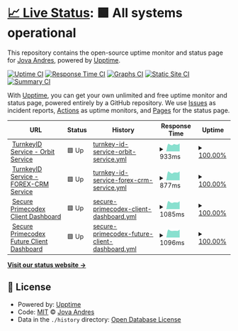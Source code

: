 # [📈 Live Status](https://jovaandres.github.io/upptime): <!--live status--> **🟩 All systems operational**

This repository contains the open-source uptime monitor and status page for [Jova Andres](https://jovaandres.github.io/upptime), powered by [Upptime](https://github.com/upptime/upptime).

[![Uptime CI](https://github.com/jovaandres/upptime/workflows/Uptime%20CI/badge.svg)](https://github.com/jovaandres/upptime/actions?query=workflow%3A%22Uptime+CI%22)
[![Response Time CI](https://github.com/jovaandres/upptime/workflows/Response%20Time%20CI/badge.svg)](https://github.com/jovaandres/upptime/actions?query=workflow%3A%22Response+Time+CI%22)
[![Graphs CI](https://github.com/jovaandres/upptime/workflows/Graphs%20CI/badge.svg)](https://github.com/jovaandres/upptime/actions?query=workflow%3A%22Graphs+CI%22)
[![Static Site CI](https://github.com/jovaandres/upptime/workflows/Static%20Site%20CI/badge.svg)](https://github.com/jovaandres/upptime/actions?query=workflow%3A%22Static+Site+CI%22)
[![Summary CI](https://github.com/jovaandres/upptime/workflows/Summary%20CI/badge.svg)](https://github.com/jovaandres/upptime/actions?query=workflow%3A%22Summary+CI%22)

With [Upptime](https://upptime.js.org), you can get your own unlimited and free uptime monitor and status page, powered entirely by a GitHub repository. We use [Issues](https://github.com/jovaandres/upptime/issues) as incident reports, [Actions](https://github.com/jovaandres/upptime/actions) as uptime monitors, and [Pages](https://jovaandres.github.io/upptime) for the status page.

<!--start: status pages-->
<!-- This summary is generated by Upptime (https://github.com/upptime/upptime) -->
<!-- Do not edit this manually, your changes will be overwritten -->
<!-- prettier-ignore -->
| URL | Status | History | Response Time | Uptime |
| --- | ------ | ------- | ------------- | ------ |
| <img alt="" src="https://icons.duckduckgo.com/ip3/orbit.turnkey.id.ico" height="13"> [TurnkeyID Service - Orbit Service](https://orbit.turnkey.id) | 🟩 Up | [turnkey-id-service-orbit-service.yml](https://github.com/turnkey-devs/upptime/commits/HEAD/history/turnkey-id-service-orbit-service.yml) | <details><summary><img alt="Response time graph" src="./graphs/turnkey-id-service-orbit-service/response-time-week.png" height="20"> 933ms</summary><br><a href="https://turnkey-devs.github.io/upptime/history/turnkey-id-service-orbit-service"><img alt="Response time 942" src="https://img.shields.io/endpoint?url=https%3A%2F%2Fraw.githubusercontent.com%2Fturnkey-devs%2Fupptime%2FHEAD%2Fapi%2Fturnkey-id-service-orbit-service%2Fresponse-time.json"></a><br><a href="https://turnkey-devs.github.io/upptime/history/turnkey-id-service-orbit-service"><img alt="24-hour response time 1051" src="https://img.shields.io/endpoint?url=https%3A%2F%2Fraw.githubusercontent.com%2Fturnkey-devs%2Fupptime%2FHEAD%2Fapi%2Fturnkey-id-service-orbit-service%2Fresponse-time-day.json"></a><br><a href="https://turnkey-devs.github.io/upptime/history/turnkey-id-service-orbit-service"><img alt="7-day response time 933" src="https://img.shields.io/endpoint?url=https%3A%2F%2Fraw.githubusercontent.com%2Fturnkey-devs%2Fupptime%2FHEAD%2Fapi%2Fturnkey-id-service-orbit-service%2Fresponse-time-week.json"></a><br><a href="https://turnkey-devs.github.io/upptime/history/turnkey-id-service-orbit-service"><img alt="30-day response time 944" src="https://img.shields.io/endpoint?url=https%3A%2F%2Fraw.githubusercontent.com%2Fturnkey-devs%2Fupptime%2FHEAD%2Fapi%2Fturnkey-id-service-orbit-service%2Fresponse-time-month.json"></a><br><a href="https://turnkey-devs.github.io/upptime/history/turnkey-id-service-orbit-service"><img alt="1-year response time 942" src="https://img.shields.io/endpoint?url=https%3A%2F%2Fraw.githubusercontent.com%2Fturnkey-devs%2Fupptime%2FHEAD%2Fapi%2Fturnkey-id-service-orbit-service%2Fresponse-time-year.json"></a></details> | <details><summary><a href="https://turnkey-devs.github.io/upptime/history/turnkey-id-service-orbit-service">100.00%</a></summary><a href="https://turnkey-devs.github.io/upptime/history/turnkey-id-service-orbit-service"><img alt="All-time uptime 100.00%" src="https://img.shields.io/endpoint?url=https%3A%2F%2Fraw.githubusercontent.com%2Fturnkey-devs%2Fupptime%2FHEAD%2Fapi%2Fturnkey-id-service-orbit-service%2Fuptime.json"></a><br><a href="https://turnkey-devs.github.io/upptime/history/turnkey-id-service-orbit-service"><img alt="24-hour uptime 100.00%" src="https://img.shields.io/endpoint?url=https%3A%2F%2Fraw.githubusercontent.com%2Fturnkey-devs%2Fupptime%2FHEAD%2Fapi%2Fturnkey-id-service-orbit-service%2Fuptime-day.json"></a><br><a href="https://turnkey-devs.github.io/upptime/history/turnkey-id-service-orbit-service"><img alt="7-day uptime 100.00%" src="https://img.shields.io/endpoint?url=https%3A%2F%2Fraw.githubusercontent.com%2Fturnkey-devs%2Fupptime%2FHEAD%2Fapi%2Fturnkey-id-service-orbit-service%2Fuptime-week.json"></a><br><a href="https://turnkey-devs.github.io/upptime/history/turnkey-id-service-orbit-service"><img alt="30-day uptime 100.00%" src="https://img.shields.io/endpoint?url=https%3A%2F%2Fraw.githubusercontent.com%2Fturnkey-devs%2Fupptime%2FHEAD%2Fapi%2Fturnkey-id-service-orbit-service%2Fuptime-month.json"></a><br><a href="https://turnkey-devs.github.io/upptime/history/turnkey-id-service-orbit-service"><img alt="1-year uptime 100.00%" src="https://img.shields.io/endpoint?url=https%3A%2F%2Fraw.githubusercontent.com%2Fturnkey-devs%2Fupptime%2FHEAD%2Fapi%2Fturnkey-id-service-orbit-service%2Fuptime-year.json"></a></details>
| <img alt="" src="https://icons.duckduckgo.com/ip3/forexcrm.turnkey.id.ico" height="13"> [TurnkeyID Service - FOREX-CRM Service](https://forexcrm.turnkey.id/health) | 🟩 Up | [turnkey-id-service-forex-crm-service.yml](https://github.com/turnkey-devs/upptime/commits/HEAD/history/turnkey-id-service-forex-crm-service.yml) | <details><summary><img alt="Response time graph" src="./graphs/turnkey-id-service-forex-crm-service/response-time-week.png" height="20"> 877ms</summary><br><a href="https://turnkey-devs.github.io/upptime/history/turnkey-id-service-forex-crm-service"><img alt="Response time 885" src="https://img.shields.io/endpoint?url=https%3A%2F%2Fraw.githubusercontent.com%2Fturnkey-devs%2Fupptime%2FHEAD%2Fapi%2Fturnkey-id-service-forex-crm-service%2Fresponse-time.json"></a><br><a href="https://turnkey-devs.github.io/upptime/history/turnkey-id-service-forex-crm-service"><img alt="24-hour response time 990" src="https://img.shields.io/endpoint?url=https%3A%2F%2Fraw.githubusercontent.com%2Fturnkey-devs%2Fupptime%2FHEAD%2Fapi%2Fturnkey-id-service-forex-crm-service%2Fresponse-time-day.json"></a><br><a href="https://turnkey-devs.github.io/upptime/history/turnkey-id-service-forex-crm-service"><img alt="7-day response time 877" src="https://img.shields.io/endpoint?url=https%3A%2F%2Fraw.githubusercontent.com%2Fturnkey-devs%2Fupptime%2FHEAD%2Fapi%2Fturnkey-id-service-forex-crm-service%2Fresponse-time-week.json"></a><br><a href="https://turnkey-devs.github.io/upptime/history/turnkey-id-service-forex-crm-service"><img alt="30-day response time 885" src="https://img.shields.io/endpoint?url=https%3A%2F%2Fraw.githubusercontent.com%2Fturnkey-devs%2Fupptime%2FHEAD%2Fapi%2Fturnkey-id-service-forex-crm-service%2Fresponse-time-month.json"></a><br><a href="https://turnkey-devs.github.io/upptime/history/turnkey-id-service-forex-crm-service"><img alt="1-year response time 885" src="https://img.shields.io/endpoint?url=https%3A%2F%2Fraw.githubusercontent.com%2Fturnkey-devs%2Fupptime%2FHEAD%2Fapi%2Fturnkey-id-service-forex-crm-service%2Fresponse-time-year.json"></a></details> | <details><summary><a href="https://turnkey-devs.github.io/upptime/history/turnkey-id-service-forex-crm-service">100.00%</a></summary><a href="https://turnkey-devs.github.io/upptime/history/turnkey-id-service-forex-crm-service"><img alt="All-time uptime 100.00%" src="https://img.shields.io/endpoint?url=https%3A%2F%2Fraw.githubusercontent.com%2Fturnkey-devs%2Fupptime%2FHEAD%2Fapi%2Fturnkey-id-service-forex-crm-service%2Fuptime.json"></a><br><a href="https://turnkey-devs.github.io/upptime/history/turnkey-id-service-forex-crm-service"><img alt="24-hour uptime 100.00%" src="https://img.shields.io/endpoint?url=https%3A%2F%2Fraw.githubusercontent.com%2Fturnkey-devs%2Fupptime%2FHEAD%2Fapi%2Fturnkey-id-service-forex-crm-service%2Fuptime-day.json"></a><br><a href="https://turnkey-devs.github.io/upptime/history/turnkey-id-service-forex-crm-service"><img alt="7-day uptime 100.00%" src="https://img.shields.io/endpoint?url=https%3A%2F%2Fraw.githubusercontent.com%2Fturnkey-devs%2Fupptime%2FHEAD%2Fapi%2Fturnkey-id-service-forex-crm-service%2Fuptime-week.json"></a><br><a href="https://turnkey-devs.github.io/upptime/history/turnkey-id-service-forex-crm-service"><img alt="30-day uptime 100.00%" src="https://img.shields.io/endpoint?url=https%3A%2F%2Fraw.githubusercontent.com%2Fturnkey-devs%2Fupptime%2FHEAD%2Fapi%2Fturnkey-id-service-forex-crm-service%2Fuptime-month.json"></a><br><a href="https://turnkey-devs.github.io/upptime/history/turnkey-id-service-forex-crm-service"><img alt="1-year uptime 100.00%" src="https://img.shields.io/endpoint?url=https%3A%2F%2Fraw.githubusercontent.com%2Fturnkey-devs%2Fupptime%2FHEAD%2Fapi%2Fturnkey-id-service-forex-crm-service%2Fuptime-year.json"></a></details>
| <img alt="" src="https://icons.duckduckgo.com/ip3/secure.primecodex.com.ico" height="13"> [Secure Primecodex Client Dashboard](https://secure.primecodex.com) | 🟩 Up | [secure-primecodex-client-dashboard.yml](https://github.com/turnkey-devs/upptime/commits/HEAD/history/secure-primecodex-client-dashboard.yml) | <details><summary><img alt="Response time graph" src="./graphs/secure-primecodex-client-dashboard/response-time-week.png" height="20"> 1085ms</summary><br><a href="https://turnkey-devs.github.io/upptime/history/secure-primecodex-client-dashboard"><img alt="Response time 1072" src="https://img.shields.io/endpoint?url=https%3A%2F%2Fraw.githubusercontent.com%2Fturnkey-devs%2Fupptime%2FHEAD%2Fapi%2Fsecure-primecodex-client-dashboard%2Fresponse-time.json"></a><br><a href="https://turnkey-devs.github.io/upptime/history/secure-primecodex-client-dashboard"><img alt="24-hour response time 1215" src="https://img.shields.io/endpoint?url=https%3A%2F%2Fraw.githubusercontent.com%2Fturnkey-devs%2Fupptime%2FHEAD%2Fapi%2Fsecure-primecodex-client-dashboard%2Fresponse-time-day.json"></a><br><a href="https://turnkey-devs.github.io/upptime/history/secure-primecodex-client-dashboard"><img alt="7-day response time 1085" src="https://img.shields.io/endpoint?url=https%3A%2F%2Fraw.githubusercontent.com%2Fturnkey-devs%2Fupptime%2FHEAD%2Fapi%2Fsecure-primecodex-client-dashboard%2Fresponse-time-week.json"></a><br><a href="https://turnkey-devs.github.io/upptime/history/secure-primecodex-client-dashboard"><img alt="30-day response time 1080" src="https://img.shields.io/endpoint?url=https%3A%2F%2Fraw.githubusercontent.com%2Fturnkey-devs%2Fupptime%2FHEAD%2Fapi%2Fsecure-primecodex-client-dashboard%2Fresponse-time-month.json"></a><br><a href="https://turnkey-devs.github.io/upptime/history/secure-primecodex-client-dashboard"><img alt="1-year response time 1072" src="https://img.shields.io/endpoint?url=https%3A%2F%2Fraw.githubusercontent.com%2Fturnkey-devs%2Fupptime%2FHEAD%2Fapi%2Fsecure-primecodex-client-dashboard%2Fresponse-time-year.json"></a></details> | <details><summary><a href="https://turnkey-devs.github.io/upptime/history/secure-primecodex-client-dashboard">100.00%</a></summary><a href="https://turnkey-devs.github.io/upptime/history/secure-primecodex-client-dashboard"><img alt="All-time uptime 100.00%" src="https://img.shields.io/endpoint?url=https%3A%2F%2Fraw.githubusercontent.com%2Fturnkey-devs%2Fupptime%2FHEAD%2Fapi%2Fsecure-primecodex-client-dashboard%2Fuptime.json"></a><br><a href="https://turnkey-devs.github.io/upptime/history/secure-primecodex-client-dashboard"><img alt="24-hour uptime 100.00%" src="https://img.shields.io/endpoint?url=https%3A%2F%2Fraw.githubusercontent.com%2Fturnkey-devs%2Fupptime%2FHEAD%2Fapi%2Fsecure-primecodex-client-dashboard%2Fuptime-day.json"></a><br><a href="https://turnkey-devs.github.io/upptime/history/secure-primecodex-client-dashboard"><img alt="7-day uptime 100.00%" src="https://img.shields.io/endpoint?url=https%3A%2F%2Fraw.githubusercontent.com%2Fturnkey-devs%2Fupptime%2FHEAD%2Fapi%2Fsecure-primecodex-client-dashboard%2Fuptime-week.json"></a><br><a href="https://turnkey-devs.github.io/upptime/history/secure-primecodex-client-dashboard"><img alt="30-day uptime 100.00%" src="https://img.shields.io/endpoint?url=https%3A%2F%2Fraw.githubusercontent.com%2Fturnkey-devs%2Fupptime%2FHEAD%2Fapi%2Fsecure-primecodex-client-dashboard%2Fuptime-month.json"></a><br><a href="https://turnkey-devs.github.io/upptime/history/secure-primecodex-client-dashboard"><img alt="1-year uptime 100.00%" src="https://img.shields.io/endpoint?url=https%3A%2F%2Fraw.githubusercontent.com%2Fturnkey-devs%2Fupptime%2FHEAD%2Fapi%2Fsecure-primecodex-client-dashboard%2Fuptime-year.json"></a></details>
| <img alt="" src="https://icons.duckduckgo.com/ip3/future-client.primecodex.com.ico" height="13"> [Secure Primecodex Future Client Dashboard](https://future-client.primecodex.com) | 🟩 Up | [secure-primecodex-future-client-dashboard.yml](https://github.com/turnkey-devs/upptime/commits/HEAD/history/secure-primecodex-future-client-dashboard.yml) | <details><summary><img alt="Response time graph" src="./graphs/secure-primecodex-future-client-dashboard/response-time-week.png" height="20"> 1096ms</summary><br><a href="https://turnkey-devs.github.io/upptime/history/secure-primecodex-future-client-dashboard"><img alt="Response time 1076" src="https://img.shields.io/endpoint?url=https%3A%2F%2Fraw.githubusercontent.com%2Fturnkey-devs%2Fupptime%2FHEAD%2Fapi%2Fsecure-primecodex-future-client-dashboard%2Fresponse-time.json"></a><br><a href="https://turnkey-devs.github.io/upptime/history/secure-primecodex-future-client-dashboard"><img alt="24-hour response time 1209" src="https://img.shields.io/endpoint?url=https%3A%2F%2Fraw.githubusercontent.com%2Fturnkey-devs%2Fupptime%2FHEAD%2Fapi%2Fsecure-primecodex-future-client-dashboard%2Fresponse-time-day.json"></a><br><a href="https://turnkey-devs.github.io/upptime/history/secure-primecodex-future-client-dashboard"><img alt="7-day response time 1096" src="https://img.shields.io/endpoint?url=https%3A%2F%2Fraw.githubusercontent.com%2Fturnkey-devs%2Fupptime%2FHEAD%2Fapi%2Fsecure-primecodex-future-client-dashboard%2Fresponse-time-week.json"></a><br><a href="https://turnkey-devs.github.io/upptime/history/secure-primecodex-future-client-dashboard"><img alt="30-day response time 1085" src="https://img.shields.io/endpoint?url=https%3A%2F%2Fraw.githubusercontent.com%2Fturnkey-devs%2Fupptime%2FHEAD%2Fapi%2Fsecure-primecodex-future-client-dashboard%2Fresponse-time-month.json"></a><br><a href="https://turnkey-devs.github.io/upptime/history/secure-primecodex-future-client-dashboard"><img alt="1-year response time 1076" src="https://img.shields.io/endpoint?url=https%3A%2F%2Fraw.githubusercontent.com%2Fturnkey-devs%2Fupptime%2FHEAD%2Fapi%2Fsecure-primecodex-future-client-dashboard%2Fresponse-time-year.json"></a></details> | <details><summary><a href="https://turnkey-devs.github.io/upptime/history/secure-primecodex-future-client-dashboard">100.00%</a></summary><a href="https://turnkey-devs.github.io/upptime/history/secure-primecodex-future-client-dashboard"><img alt="All-time uptime 100.00%" src="https://img.shields.io/endpoint?url=https%3A%2F%2Fraw.githubusercontent.com%2Fturnkey-devs%2Fupptime%2FHEAD%2Fapi%2Fsecure-primecodex-future-client-dashboard%2Fuptime.json"></a><br><a href="https://turnkey-devs.github.io/upptime/history/secure-primecodex-future-client-dashboard"><img alt="24-hour uptime 100.00%" src="https://img.shields.io/endpoint?url=https%3A%2F%2Fraw.githubusercontent.com%2Fturnkey-devs%2Fupptime%2FHEAD%2Fapi%2Fsecure-primecodex-future-client-dashboard%2Fuptime-day.json"></a><br><a href="https://turnkey-devs.github.io/upptime/history/secure-primecodex-future-client-dashboard"><img alt="7-day uptime 100.00%" src="https://img.shields.io/endpoint?url=https%3A%2F%2Fraw.githubusercontent.com%2Fturnkey-devs%2Fupptime%2FHEAD%2Fapi%2Fsecure-primecodex-future-client-dashboard%2Fuptime-week.json"></a><br><a href="https://turnkey-devs.github.io/upptime/history/secure-primecodex-future-client-dashboard"><img alt="30-day uptime 100.00%" src="https://img.shields.io/endpoint?url=https%3A%2F%2Fraw.githubusercontent.com%2Fturnkey-devs%2Fupptime%2FHEAD%2Fapi%2Fsecure-primecodex-future-client-dashboard%2Fuptime-month.json"></a><br><a href="https://turnkey-devs.github.io/upptime/history/secure-primecodex-future-client-dashboard"><img alt="1-year uptime 100.00%" src="https://img.shields.io/endpoint?url=https%3A%2F%2Fraw.githubusercontent.com%2Fturnkey-devs%2Fupptime%2FHEAD%2Fapi%2Fsecure-primecodex-future-client-dashboard%2Fuptime-year.json"></a></details>

<!--end: status pages-->

[**Visit our status website →**](https://jovaandres.github.io/upptime)

## 📄 License

- Powered by: [Upptime](https://github.com/upptime/upptime)
- Code: [MIT](./LICENSE) © [Jova Andres](https://jovaandres.github.io/upptime)
- Data in the `./history` directory: [Open Database License](https://opendatacommons.org/licenses/odbl/1-0/)
